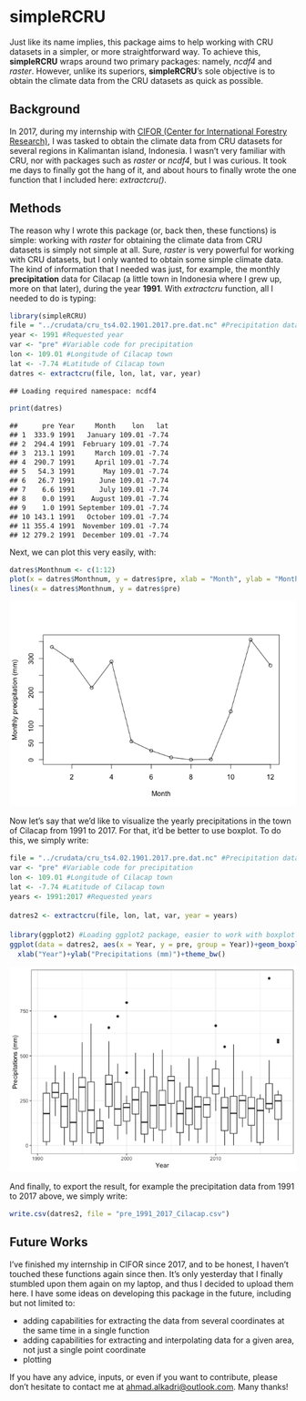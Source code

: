 simpleRCRU
================

Just like its name implies, this package aims to help working with CRU
datasets in a simpler, or more straightforward way. To achieve this,
**simpleRCRU** wraps around two primary packages: namely, *ncdf4* and
*raster*. However, unlike its superiors, **simpleRCRU**’s sole objective
is to obtain the climate data from the CRU datasets as quick as
possible.

## Background

In 2017, during my internship with [CIFOR (Center for International
Forestry Research)](http://www.cifor.org), I was tasked to obtain the
climate data from CRU datasets for several regions in Kalimantan island,
Indonesia. I wasn’t very familiar with CRU, nor with packages such as
*raster* or *ncdf4*, but I was curious. It took me days to finally got
the hang of it, and about hours to finally wrote the one function that I
included here: *extractcru()*.

## Methods

The reason why I wrote this package (or, back then, these functions) is
simple: working with *raster* for obtaining the climate data from CRU
datasets is simply not simple at all. Sure, *raster* is very powerful
for working with CRU datasets, but I only wanted to obtain some simple
climate data. The kind of information that I needed was just, for
example, the monthly **precipitation** data for Cilacap (a little town
in Indonesia where I grew up, more on that later), during the year
**1991**. With *extractcru* function, all I needed to do is typing:

``` r
library(simpleRCRU)
file = "../crudata/cru_ts4.02.1901.2017.pre.dat.nc" #Precipitation dataset from CRU
year <- 1991 #Requested year
var <- "pre" #Variable code for precipitation
lon <- 109.01 #Longitude of Cilacap town
lat <- -7.74 #Latitude of Cilacap town
datres <- extractcru(file, lon, lat, var, year)
```

    ## Loading required namespace: ncdf4

``` r
print(datres)
```

    ##      pre Year     Month    lon   lat
    ## 1  333.9 1991   January 109.01 -7.74
    ## 2  294.4 1991  February 109.01 -7.74
    ## 3  213.1 1991     March 109.01 -7.74
    ## 4  290.7 1991     April 109.01 -7.74
    ## 5   54.3 1991       May 109.01 -7.74
    ## 6   26.7 1991      June 109.01 -7.74
    ## 7    6.6 1991      July 109.01 -7.74
    ## 8    0.0 1991    August 109.01 -7.74
    ## 9    1.0 1991 September 109.01 -7.74
    ## 10 143.1 1991   October 109.01 -7.74
    ## 11 355.4 1991  November 109.01 -7.74
    ## 12 279.2 1991  December 109.01 -7.74

Next, we can plot this very easily, with:

``` r
datres$Monthnum <- c(1:12)
plot(x = datres$Monthnum, y = datres$pre, xlab = "Month", ylab = "Monthly precipitation (mm)")
lines(x = datres$Monthnum, y = datres$pre)
```

![](README_files/figure-gfm/unnamed-chunk-2-1.png)<!-- -->

Now let’s say that we’d like to visualize the yearly precipitations in
the town of Cilacap from 1991 to 2017. For that, it’d be better to use
boxplot. To do this, we simply write:

``` r
file = "../crudata/cru_ts4.02.1901.2017.pre.dat.nc" #Precipitation dataset from CRU
var <- "pre" #Variable code for precipitation
lon <- 109.01 #Longitude of Cilacap town
lat <- -7.74 #Latitude of Cilacap town
years <- 1991:2017 #Requested years

datres2 <- extractcru(file, lon, lat, var, year = years)

library(ggplot2) #Loading ggplot2 package, easier to work with boxplot
ggplot(data = datres2, aes(x = Year, y = pre, group = Year))+geom_boxplot()+
  xlab("Year")+ylab("Precipitations (mm)")+theme_bw()
```

![](README_files/figure-gfm/unnamed-chunk-3-1.png)<!-- -->

And finally, to export the result, for example the precipitation data
from 1991 to 2017 above, we simply write:

``` r
write.csv(datres2, file = "pre_1991_2017_Cilacap.csv")
```

## Future Works

I’ve finished my internship in CIFOR since 2017, and to be honest, I
haven’t touched these functions again since then. It’s only yesterday
that I finally stumbled upon them again on my laptop, and thus I decided
to upload them here. I have some ideas on developing this package in the
future, including but not limited to:

  - adding capabilities for extracting the data from several coordinates
    at the same time in a single function
  - adding capabilities for extracting and interpolating data for a
    given area, not just a single point coordinate
  - plotting

If you have any advice, inputs, or even if you want to contribute,
please don’t hesitate to contact me at <ahmad.alkadri@outlook.com>. Many
thanks\!
